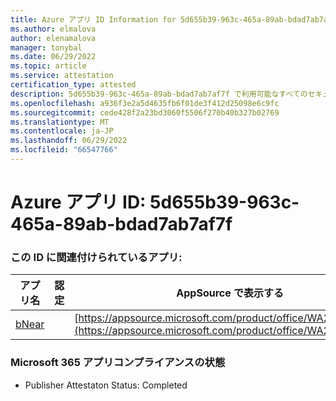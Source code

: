 ```yaml
---
title: Azure アプリ ID Information for 5d655b39-963c-465a-89ab-bdad7ab7af7f
ms.author: elmalova
author: elenamalova
manager: tonybal
ms.date: 06/29/2022
ms.topic: article
ms.service: attestation
certification_type: attested
description: 5d655b39-963c-465a-89ab-bdad7ab7af7f で利用可能なすべてのセキュリティとコンプライアンス情報。
ms.openlocfilehash: a936f3e2a5d4635fb6f01de3f412d25098e6c9fc
ms.sourcegitcommit: cede428f2a23bd3060f5506f270b40b327b02769
ms.translationtype: MT
ms.contentlocale: ja-JP
ms.lasthandoff: 06/29/2022
ms.locfileid: "66547766"
---
```

# <a name="azure-app-id-5d655b39-963c-465a-89ab-bdad7ab7af7f"></a>Azure アプリ ID: 5d655b39-963c-465a-89ab-bdad7ab7af7f


### <a name="apps-associated-with-this-id"></a>この ID に関連付けられているアプリ:
| **アプリ名** | **認定** | **AppSource で表示する** |
|--------------|---------------|-----------------------|
| [bNear](../forward/WA200004271.md) |  | [https://appsource.microsoft.com/product/office/WA200004271](https://appsource.microsoft.com/product/office/WA200004271) |

### <a name="microsoft-365-app-compliance-status"></a>Microsoft 365 アプリコンプライアンスの状態
- Publisher Attestaton Status: Completed
